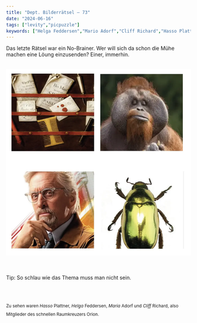 ```yaml
---
title: "Dept. Bilderrätsel – 73"
date: "2024-06-16"
tags: ["levity","picpuzzle"]
keywords: ["Helga Feddersen","Mario Adorf","Cliff Richard","Hasso Plattner","Michael Douglas"]
---
```

Das letzte Rätsel war ein No-Brainer. Wer will sich da schon die Mühe machen eine Löung einzusenden? Einer, immerhin.


<br/>

<img  src="/assets/img/picpuzzle73.webp" alt="Bilderrätsel73">

<br/>
<br/>
<br/>

Tip: So schlau wie das Thema muss man nicht sein.

<br/>
<br/>

<sup>Zu sehen waren <i>Hasso</i> Plattner, <i>Helga </i> Feddersen, <i>Maria</i> Adorf und <i>Cliff</i> Richard, also Mitglieder des schnellen Raumkreuzers Orion.
<sup>